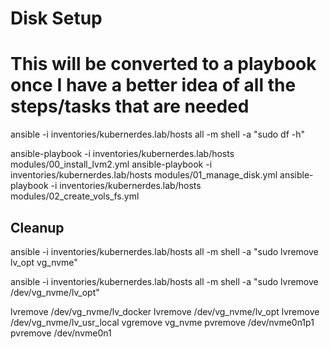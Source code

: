 # Disk Setup

# This will be converted to a playbook once I have a better idea of all the steps/tasks that are needed
ansible -i inventories/kubernerdes.lab/hosts all -m shell -a "sudo df -h"

ansible-playbook -i inventories/kubernerdes.lab/hosts modules/00_install_lvm2.yml
ansible-playbook -i inventories/kubernerdes.lab/hosts modules/01_manage_disk.yml
ansible-playbook -i inventories/kubernerdes.lab/hosts modules/02_create_vols_fs.yml


## Cleanup
ansible -i inventories/kubernerdes.lab/hosts all -m shell -a "sudo lvremove lv_opt vg_nvme"

ansible -i inventories/kubernerdes.lab/hosts all -m shell -a "sudo lvremove /dev/vg_nvme/lv_opt"


lvremove /dev/vg_nvme/lv_docker
lvremove /dev/vg_nvme/lv_opt
lvremove /dev/vg_nvme/lv_usr_local
vgremove vg_nvme
pvremove /dev/nvme0n1p1
pvremove /dev/nvme0n1

